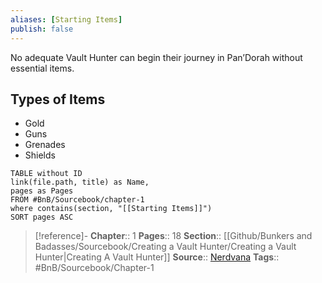 ```yaml
---
aliases: [Starting Items]
publish: false
---
```

No adequate Vault Hunter can begin their journey in Pan’Dorah without essential items.

## Types of Items

- Gold
- Guns
- Grenades
- Shields

```dataview
TABLE without ID
link(file.path, title) as Name,
pages as Pages
FROM #BnB/Sourcebook/chapter-1
where contains(section, "[[Starting Items]]")
SORT pages ASC
```

> [!reference]- 
> **Chapter**:: 1
> **Pages**:: 18
> **Section**:: [[Github/Bunkers and Badasses/Sourcebook/Creating a Vault Hunter/Creating a Vault Hunter|Creating A Vault Hunter]]
> **Source**:: [Nerdvana](https://nerdvanagames.com)
> **Tags**:: #BnB/Sourcebook/Chapter-1 
